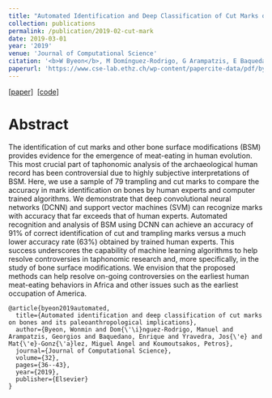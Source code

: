 ```yaml
---
title: "Automated Identification and Deep Classification of Cut Marks on Bones and Its Paleoanthropological Implications"
collection: publications
permalink: /publication/2019-02-cut-mark
date: 2019-03-01
year: '2019'
venue: 'Journal of Computational Science'
citation: '<b>W Byeon</b>, M Domínguez-Rodrigo, G Arampatzis, E Baquedano, J Yravedra, M A Maté-González, P Koumoutsakos <b>|</b> <i>Journal of Computational Science 2019</i> '
paperurl: 'https://www.cse-lab.ethz.ch/wp-content/papercite-data/pdf/byeon2019a.pdf'
---
```

[[paper]](https://www.cse-lab.ethz.ch/wp-content/papercite-data/pdf/byeon2019a.pdf) &nbsp;[[code]](https://github.com/cselab/cut-marks-classification)

Abstract
==
The identification of cut marks and other bone surface modifications (BSM) provides evidence for the emergence of meat-eating in human evolution. This most crucial part of taphonomic analysis of the archaeological human record has been controversial due to highly subjective interpretations of BSM. Here, we use a sample of 79 trampling and cut marks to compare the accuracy in mark identification on bones by human experts and computer trained algorithms. We demonstrate that deep convolutional neural networks (DCNN) and support vector machines (SVM) can recognize marks with accuracy that far exceeds that of human experts. Automated recognition and analysis of BSM using DCNN can achieve an accuracy of 91% of correct identification of cut and trampling marks versus a much lower accuracy rate (63%) obtained by trained human experts. This success underscores the capability of machine learning algorithms to help resolve controversies in taphonomic research and, more specifically, in the study of bone surface modifications. We envision that the proposed methods can help resolve on-going controversies on the earliest human meat-eating behaviors in Africa and other issues such as the earliest occupation of America.

```
@article{byeon2019automated,
  title={Automated identification and deep classification of cut marks on bones and its paleoanthropological implications},
  author={Byeon, Wonmin and Dom{\'\i}nguez-Rodrigo, Manuel and Arampatzis, Georgios and Baquedano, Enrique and Yravedra, Jos{\'e} and Mat{\'e}-Gonz{\'a}lez, Miguel Angel and Koumoutsakos, Petros},
  journal={Journal of Computational Science},
  volume={32},
  pages={36--43},
  year={2019},
  publisher={Elsevier}
}

```